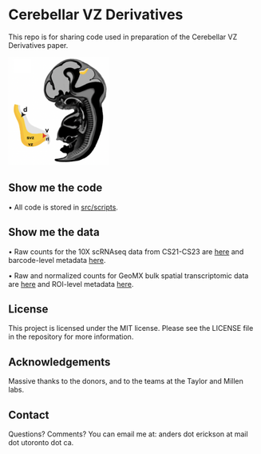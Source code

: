 # Cerebellar VZ Derivatives

This repo is for sharing code used in preparation of the Cerebellar VZ Derivatives paper.

<img src="img/cartoon_1a.png" alt="Cartoon" width="200"/>

## Show me the code
• All code is stored in [src/scripts](./src/scripts).

## Show me the data
• Raw counts for the 10X scRNAseq data from CS21-CS23 are [here](./out/cs20s_annot_rna_counts.qs) and barcode-level metadata [here](./out/metadata_for_cs20s_annot_rna_counts.csv).

• Raw and normalized counts for GeoMX bulk spatial transcriptomic data are [here](out/geomx/counts/geomx_counts.qs) and ROI-level metadata [here](./out/geomx/counts/metadata_for_geomx_counts.csv).

## License
This project is licensed under the MIT license. Please see the LICENSE file in the repository for more information.

## Acknowledgements
Massive thanks to the donors, and to the teams at the Taylor and Millen labs.

## Contact
Questions? Comments? You can email me at: anders dot erickson at mail dot utoronto dot ca.
